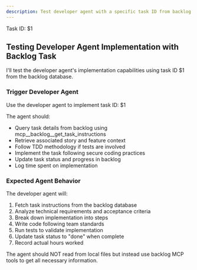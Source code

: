 ```yaml
---
description: Test developer agent with a specific task ID from backlog database
---
```

Task ID: $1

## Testing Developer Agent Implementation with Backlog Task

I'll test the developer agent's implementation capabilities using task ID $1 from the backlog database.

### Trigger Developer Agent

Use the developer agent to implement task ID: $1

The agent should:
- Query task details from backlog using mcp__backlog__get_task_instructions
- Retrieve associated story and feature context 
- Follow TDD methodology if tests are involved
- Implement the task following secure coding practices
- Update task status and progress in backlog
- Log time spent on implementation

### Expected Agent Behavior

The developer agent will:
1. Fetch task instructions from the backlog database
2. Analyze technical requirements and acceptance criteria
3. Break down implementation into steps
4. Write code following team standards
5. Run tests to validate implementation
6. Update task status to "done" when complete
7. Record actual hours worked

The agent should NOT read from local files but instead use backlog MCP tools to get all necessary information.